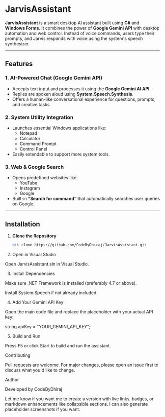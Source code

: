 # JarvisAssistant

**JarvisAssistant** is a smart desktop AI assistant built using **C#** and **Windows Forms**. It combines the power of **Google Gemini API** with desktop automation and web control. Instead of voice commands, users type their prompts, and Jarvis responds with voice using the system's speech synthesizer.

---

## Features

### 1. AI-Powered Chat (Google Gemini API)
- Accepts text input and processes it using the **Google Gemini AI API**.
- Replies are spoken aloud using **System.Speech.Synthesis**.
- Offers a human-like conversational experience for questions, prompts, and creative tasks.

### 2. System Utility Integration
- Launches essential Windows applications like:
  - Notepad
  - Calculator
  - Command Prompt
  - Control Panel
- Easily extendable to support more system tools.

### 3. Web & Google Search
- Opens predefined websites like:
  - YouTube
  - Instagram
  - Google
- Built-in **“Search for command”** that automatically searches user queries on Google.

---
## Installation

1. **Clone the Repository**
   ```bash
   git clone https://github.com/CodeByDhiraj/JarvisAssistant.git


2. Open in Visual Studio

Open JarvisAssistant.sln in Visual Studio.



3. Install Dependencies

Make sure .NET Framework is installed (preferably 4.7 or above).

Install System.Speech if not already included.



4. Add Your Gemini API Key

Open the main code file and replace the placeholder with your actual API key:

string apiKey = "YOUR_GEMINI_API_KEY";



5. Build and Run

Press F5 or click Start to build and run the assistant.

Contributing

Pull requests are welcome. For major changes, please open an issue first to discuss what you'd like to change.

Author

Developed by CodeByDhiraj

Let me know if you want me to create a version with live links, badges, or markdown enhancements like collapsible sections. I can also generate placeholder screenshots if you want.
